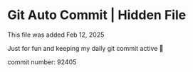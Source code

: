 # Git Auto Commit | Hidden File

This file was added Feb 12, 2025

Just for fun and keeping my daily git commit active 🤪

commit number: 92405
